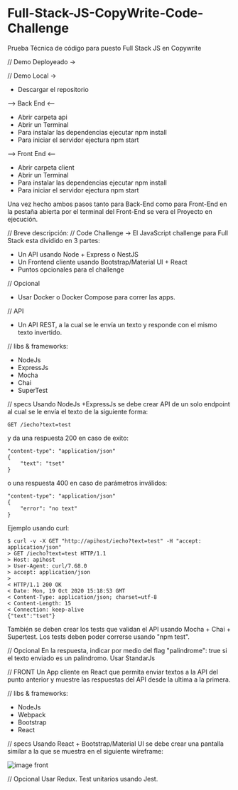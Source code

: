 # Full-Stack-JS-CopyWrite-Code-Challenge
Prueba Técnica de código para puesto Full Stack JS en Copywrite 

// Demo Deployeado -> 

// Demo Local ->
- Descargar el repositorio

--> Back End <--
- Abrir carpeta api
- Abrir un Terminal
- Para instalar las dependencias ejecutar npm install
- Para iniciar el servidor ejectura npm start

--> Front End <--
- Abrir carpeta client
- Abrir un Terminal
- Para instalar las dependencias ejecutar npm install
- Para iniciar el servidor ejectura npm start

Una vez hecho ambos pasos tanto para Back-End como para Front-End en la pestaña abierta por el terminal del Front-End se vera el Proyecto en ejecución.

// Breve descripción: 
// Code Challenge
-> El JavaScript challenge para Full Stack esta dividido en 3 partes:
* Un API usando Node + Express o NestJS
* Un Frontend cliente usando Bootstrap/Material UI + React
* Puntos opcionales para el challenge

// Opcional
* Usar Docker o Docker Compose para correr las apps.

// API
* Un API REST, a la cual se le envía un texto y responde con el mismo texto invertido.

// libs & frameworks:
* NodeJs
* ExpressJs
* Mocha
* Chai
* SuperTest

// specs
Usando NodeJs +ExpressJs se debe crear API de un solo endpoint al cual se le envía el texto de la siguiente forma:

    GET /iecho?text=test
y da una respuesta 200 en caso de exito:

    "content-type": "application/json"
    {
        "text": "tset"
    }
o una respuesta 400 en caso de parámetros inválidos:

    "content-type": "application/json"
    {
        "error": "no text"
    }
Ejemplo usando curl:

    $ curl -v -X GET "http://apihost/iecho?text=test" -H "accept: application/json"
    > GET /iecho?text=test HTTP/1.1
    > Host: apihost
    > User-Agent: curl/7.68.0
    > accept: application/json
    >
    < HTTP/1.1 200 OK
    < Date: Mon, 19 Oct 2020 15:18:53 GMT
    < Content-Type: application/json; charset=utf-8
    < Content-Length: 15
    < Connection: keep-alive
    {"text":"tset"}
También se deben crear los tests que validan el API usando Mocha + Chai + Supertest. Los tests deben poder correrse usando "npm test".

// Opcional
En la respuesta, indicar por medio del flag "palindrome": true si el texto enviado es un palindromo.
Usar StandarJs

// FRONT
Un App cliente en React que permita enviar textos a la API del punto anterior y muestre las respuestas del API desde la ultima a la primera.

// libs & frameworks:
* NodeJs
* Webpack
* Bootstrap
* React

// specs
Usando React + Bootstrap/Material UI se debe crear una pantalla similar a la que se muestra en el siguiente wireframe:

<img src="https://github.com/PMolina00/Code_Challenge/blob/main/assets/img_n1.png?raw=true" alt="image front">

// Opcional
Usar Redux.
Test unitarios usando Jest.